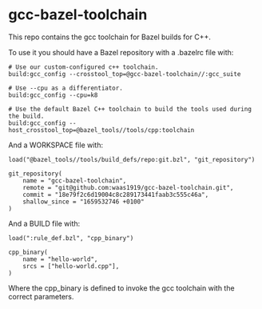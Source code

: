 # gcc-bazel-toolchain

This repo contains the gcc toolchain for Bazel builds for C++.

To use it you should have a Bazel repository with a .bazelrc file with:

```
# Use our custom-configured c++ toolchain.
build:gcc_config --crosstool_top=@gcc-bazel-toolchain//:gcc_suite

# Use --cpu as a differentiator.
build:gcc_config --cpu=k8

# Use the default Bazel C++ toolchain to build the tools used during the build.
build:gcc_config --host_crosstool_top=@bazel_tools//tools/cpp:toolchain
```

And a WORKSPACE file with:

```
load("@bazel_tools//tools/build_defs/repo:git.bzl", "git_repository")

git_repository(
    name = "gcc-bazel-toolchain",
    remote = "git@github.com:waas1919/gcc-bazel-toolchain.git",
    commit = "18e79f2c6d19004c8c289173441faab3c555c46a", 
    shallow_since = "1659532746 +0100"
)
```

And a BUILD file with:
```
load(":rule_def.bzl", "cpp_binary")

cpp_binary(
    name = "hello-world",
    srcs = ["hello-world.cpp"],
)
```
Where the cpp_binary is defined to invoke the gcc toolchain with the correct parameters.
